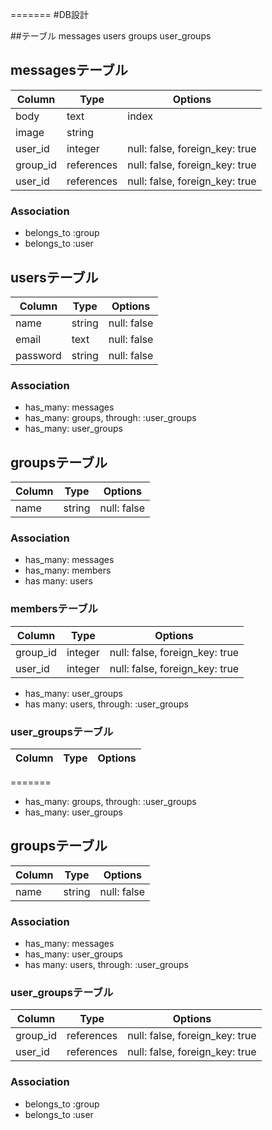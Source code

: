 =======
#DB設計

##テーブル
messages
users
groups
user_groups

## messagesテーブル
|Column|Type|Options|
|------|----|-------|
|body|text|index|
|image|string|
|user_id|integer|null: false, foreign_key: true|
|group_id|references|null: false, foreign_key: true|
|user_id|references|null: false, foreign_key: true|

### Association
- belongs_to :group
- belongs_to :user

## usersテーブル
|Column|Type|Options|
|------|----|-------|
|name|string|null: false|
|email|text|null: false|
|password|string|null: false|

### Association
- has_many: messages
- has_many: groups, through: :user_groups
- has_many: user_groups


## groupsテーブル
|Column|Type|Options|
|------|----|-------|
|name|string|null: false|

### Association
- has_many: messages
- has_many: members
- has many: users

### membersテーブル
|Column|Type|Options|
|------|----|-------|
|group_id|integer|null: false, foreign_key: true|
|user_id|integer|null: false, foreign_key: true|
- has_many: user_groups
- has many: users, through: :user_groups

### user_groupsテーブル
|Column|Type|Options|
|------|----|-------|
=======
- has_many: groups, through: :user_groups
- has_many: user_groups


## groupsテーブル
|Column|Type|Options|
|------|----|-------|
|name|string|null: false|

### Association
- has_many: messages
- has_many: user_groups
- has many: users, through: :user_groups

### user_groupsテーブル
|Column|Type|Options|
|------|----|-------|
|group_id|references|null: false, foreign_key: true|
|user_id|references|null: false, foreign_key: true|

### Association
- belongs_to :group
- belongs_to :user
